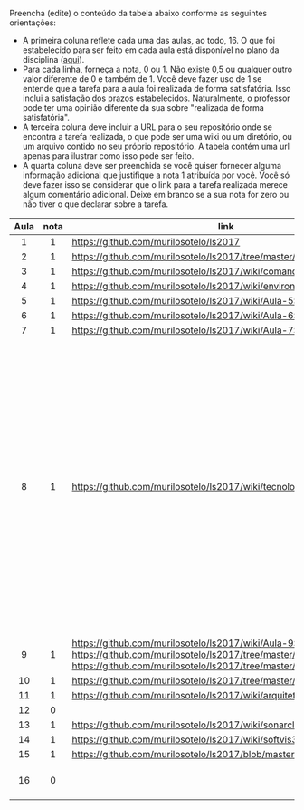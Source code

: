 Preencha (edite) o conteúdo da tabela abaixo conforme as seguintes orientações:
- A primeira coluna reflete cada uma das aulas, ao todo, 16. O que foi estabelecido para ser feito em cada aula está disponível no plano da disciplina ([aqui](https://docs.google.com/document/d/16-8p7NiB4MzGEB3JXCTUpW3UNgJbvOOGqh-MO5xyRkg/edit)).
- Para cada linha, forneça a nota, 0 ou 1. Não existe 0,5 ou qualquer outro valor diferente de 0 e também de 1. Você deve fazer uso de 1 se entende que a tarefa para a aula foi realizada de forma satisfatória. Isso inclui a satisfação dos prazos estabelecidos. Naturalmente, o professor pode ter uma opinião diferente da sua sobre "realizada de forma satisfatória". 
- A terceira coluna deve incluir a URL para o seu repositório onde se encontra a tarefa realizada, o que pode ser uma wiki ou um diretório, ou um arquivo contido no seu próprio repositório. A tabela contém uma url apenas para ilustrar como isso pode ser feito.
- A quarta coluna deve ser preenchida se você quiser fornecer alguma informação adicional que justifique a nota 1 atribuída por você. Você só deve fazer isso se considerar que o link para a tarefa realizada merece algum comentário adicional. Deixe em branco se a sua nota for zero ou não tiver o que declarar sobre a tarefa.

| Aula  | nota | link | comentário  |
|:-:|:-:|---|:-:|
| 1  | 1 | https://github.com/murilosotelo/ls2017 |   |
| 2  | 1 | https://github.com/murilosotelo/ls2017/tree/master/Exerc%C3%ADcios |   |
| 3  | 1 | https://github.com/murilosotelo/ls2017/wiki/comandos |   |
| 4  | 1 | https://github.com/murilosotelo/ls2017/wiki/environment |   |
| 5  | 1 | https://github.com/murilosotelo/ls2017/wiki/Aula-5:-30.08.2017 |   |
| 6  | 1 | https://github.com/murilosotelo/ls2017/wiki/Aula-6:-06-09-2017 |   |
| 7  | 1 | https://github.com/murilosotelo/ls2017/wiki/Aula-7:-13-09-2017 |   |
| 8  | 1 | https://github.com/murilosotelo/ls2017/wiki/tecnologiasThoughtworks | Apesar de não haver esforço, o proposto foi realizado. Pelo mesmo motivo decidi realizar um esforço extra e popular a wiki com informações relevantes, porém como o recurso tempo não se fez disponível durante o semestre, o esforço extra não foi realizado  |
| 9  | 1 | https://github.com/murilosotelo/ls2017/wiki/Aula-9:-27-09-2017 https://github.com/murilosotelo/ls2017/tree/master/analise-estatica https://github.com/murilosotelo/ls2017/tree/master/analise-estatica2 |   |
| 10  | 1 | https://github.com/murilosotelo/ls2017/tree/master/javancss |   |
| 11  | 1 | https://github.com/murilosotelo/ls2017/wiki/arquitetura |   |
| 12  | 0 |   |   |
| 13  | 1 | https://github.com/murilosotelo/ls2017/wiki/sonarcloud |   |
| 14  | 1 | https://github.com/murilosotelo/ls2017/wiki/softvis3d |   |
| 15  | 1 | https://github.com/murilosotelo/ls2017/blob/master/README.md |   |
| 16  | 0 |   | aula não realizada ainda  |

